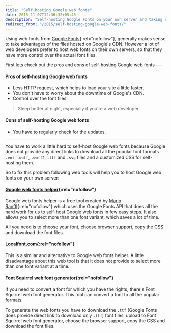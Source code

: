 ```yaml
---
title: "Self-hosting Google web fonts"
date: 2015-11-07T12:36:32+05:45
description: "Self-hosting Google Fonts on your own server and taking control over the font files."
redirect_from: "/2015/self-hosting-google-web-fonts/"
---
```


Using web fonts from [Google Fonts](http://www.google.com/fonts){:rel="nofollow"}, generally makes sense to take advantages of the files hosted on Google's CDN. However a lot of web developers prefer to host web fonts on their own servers, so that they have more control over the actual font files.

First lets check out the pros and cons of self-hosting Google web fonts ---

#### Pros of self-hosting Google web fonts

* Less HTTP request, which helps to load your site a little faster.
* You don't have to worry about the downtime of Google's CDN.
* Control over the font files.

> Sleep better at night, especially if you're a web developer.

#### Cons of self-hosting Google web fonts

* You have to regularly check for the updates.

---

You have to work a little hard to self-host Google web fonts because Google does not provide any direct links to download all the popular font formats `.eot`, `.woff`, `.woff2`, `.ttf` and `.svg` files and a customized CSS for self-hosting them.

So to fix this problem following web tools will help you to host Google web fonts on your own server:

#### [Google web fonts helper](http://google-webfonts-helper.herokuapp.com/fonts){:rel="nofollow"}

Google web fonts helper is a free tool created by [Mario Ranftl](http://ranf.tl/2014/12/23/self-hosting-google-web-fonts/){:rel="nofollow"} which uses the Google Fonts API that does all the hard work for us to self-host Google web fonts in few easy steps. It also allows you to select more than one font variant, which saves a lot of time.

All you need is to choose your font, choose browser support, copy the CSS and download the font files.

#### [Localfont.com](http://www.localfont.com/){:rel="nofollow"}

This is a similar and alternative to Google web fonts helper. A little disadvantage about this web tool is that it does not provide to select more than one font variant at a time.

#### [Font Squirrel web font generator](http://www.fontsquirrel.com/tools/webfont-generator){:rel="nofollow"}

If you need to convert a font for which you have the rights, there's Font Squirrel web font generator. This tool can convert a font to all the popular formats.

To generate the web fonts you have to download the `.ttf` (Google Fonts does provide direct link to download only `.ttf`) font files, upload to Font Squirrel web font generator, choose the browser support, copy the CSS and download the font files.
